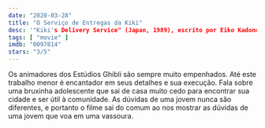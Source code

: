 ```yaml
---
date: "2020-03-28"
title: "O Serviço de Entregas da Kiki"
desc: '"Kiki's Delivery Service" (Japan, 1989), escrito por Eiko Kadono e Hayao Miyazaki, dirigido por Hayao Miyazaki, com Minami Takayama, Rei Sakuma e Kappei Yamaguchi.'
tags: [ "movie" ]
imdb: "0097814"
stars: "3/5"
---
```

Os animadores dos Estúdios Ghibli são sempre muito empenhados. Até este trabalho menor é encantador em seus detalhes e sua execução. Fala sobre uma bruxinha adolescente que sai de casa muito cedo para encontrar sua cidade e ser útil à comunidade. As dúvidas de uma jovem nunca são diferentes, e portanto o filme sai do comum ao nos mostrar as dúvidas de uma jovem que voa em uma vassoura.
